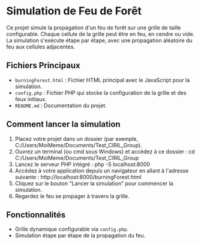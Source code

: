 # Simulation de Feu de Forêt

Ce projet simule la propagation d'un feu de forêt sur une grille de taille configurable. Chaque cellule de la grille peut être en feu, en cendre ou vide. 
La simulation s'exécute étape par étape, avec une propagation aléatoire du feu aux cellules adjacentes.

## Fichiers Principaux
- `burningForest.html` : Fichier HTML principal avec le JavaScript pour la simulation.
- `config.php` : Fichier PHP qui stocke la configuration de la grille et des feux initiaux.
- `README.md` : Documentation du projet.

## Comment lancer la simulation

1. Placez votre projet dans un dossier (par exemple, C:/Users/MoiMeme/Documents/Test_CIRIL_Group).
2. Ouvrez un terminal (ou cmd sous Windows) et accédez à ce dossier :
    cd C:/Users/MoiMeme/Documents/Test_CIRIL_Group
3. Lancez le serveur PHP intégré :
    php -S localhost:8000
4. Accédez à votre application depuis un navigateur en allant à l'adresse suivante :
    http://localhost:8000/burningForest.html
5. Cliquez sur le bouton "Lancer la simulation" pour commencer la simulation.
6. Regardez le feu se propager à travers la grille.

## Fonctionnalités
- Grille dynamique configurable via `config.php`.
- Simulation étape par étape de la propagation du feu.
